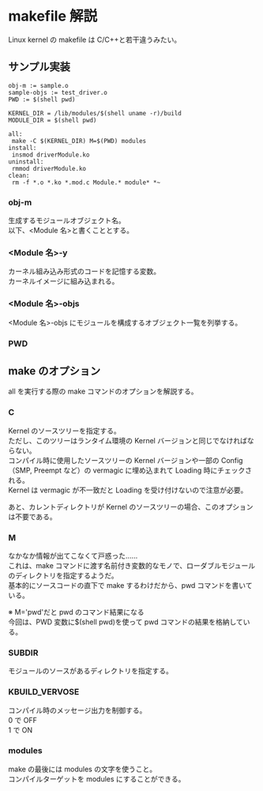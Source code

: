 # makefile 解説

Linux kernel の makefile は C/C++と若干違うみたい。

## サンプル実装

```akefile
obj-m := sample.o
sample-objs := test_driver.o
PWD := $(shell pwd)

KERNEL_DIR = /lib/modules/$(shell uname -r)/build
MODULE_DIR = $(shell pwd)

all:
 make -C $(KERNEL_DIR) M=$(PWD) modules
install:
 insmod driverModule.ko
uninstall:
 rmmod driverModule.ko
clean:
 rm -f *.o *.ko *.mod.c Module.* module* *~
```

### obj-m

生成するモジュールオブジェクト名。  
以下、\<Module 名>と書くこととする。

### \<Module 名>-y

カーネル組み込み形式のコードを記憶する変数。  
カーネルイメージに組み込まれる。

### \<Module 名>-objs

\<Module 名>-objs にモジュールを構成するオブジェクト一覧を列挙する。

### PWD

## make のオプション

all を実行する際の make コマンドのオプションを解説する。

### C

Kernel のソースツリーを指定する。  
ただし、このツリーはランタイム環境の Kernel バージョンと同じでなければならない。  
コンパイル時に使用したソースツリーの Kernel バージョンや一部の Config（SMP, Preempt など）の vermagic に埋め込まれて Loading 時にチェックされる。  
Kernel は vermagic が不一致だと Loading を受け付けないので注意が必要。

あと、カレントディレクトリが Kernel のソースツリーの場合、このオプションは不要である。

### M

なかなか情報が出てこなくて戸惑った……  
これは、make コマンドに渡す名前付き変数的なモノで、ローダブルモジュールのディレクトリを指定するようだ。  
基本的にソースコードの直下で make するわけだから、pwd コマンドを書いている。

※
M='pwd'だと pwd のコマンド結果になる  
今回は、PWD 変数に\$(shell pwd)を使って pwd コマンドの結果を格納している。

### SUBDIR

モジュールのソースがあるディレクトリを指定する。

### KBUILD_VERVOSE

コンパイル時のメッセージ出力を制御する。  
0 で OFF  
1 で ON

### modules

make の最後には modules の文字を使うこと。  
コンパイルターゲットを modules にすることができる。
